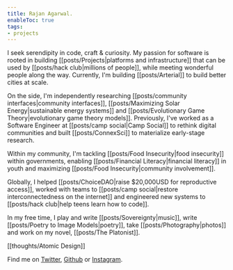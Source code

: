 ```yaml
---
title: Rajan Agarwal.
enableToc: true
tags: 
- projects
---
```


I seek serendipity in code, craft & curiosity. My passion for software is rooted in building [[posts/Projects|platforms and infrastructure]] that can be used by [[posts/hack club|millions of people]], while meeting wonderful people along the way. Currently, I'm building [[posts/Arterial]] to build better cities at scale.

On the side, I'm independently researching [[posts/community interfaces|community interfaces]], [[posts/Maximizing Solar Energy|sustainable energy systems]] and [[posts/Evolutionary Game Theory|evolutionary game theory models]]. Previously, I've worked as a Software Engineer at [[posts/camp social|Camp Social]] to rethink digital communities and built [[posts/ConnexSci]] to materialize early-stage research.

Within my community, I'm tackling [[posts/Food Insecurity|food insecurity]] within governments, enabling [[posts/Financial Literacy|financial literacy]] in youth and maximizing [[posts/Food Insecurity|community involvement]].

Globally, I helped [[posts/ChoiceDAO|raise $20,000USD for reproductive access]], worked with teams to [[posts/camp social|restore interconnectedness on the internet]] and engineered new systems to [[posts/hack club|help teens learn how to code]].

In my free time, I play and write [[posts/Sovereignty|music]], write [[posts/Poetry to Image Models|poetry]], take [[posts/Photography|photos]] and work on my novel, [[posts/The Platonist]].

[[thoughts/Atomic Design]]

Find me on [Twitter](https://twitter.com/rajanwastaken), [Github](https://github.com/rajanwastaken) or [Instagram](https://instagram.com/rajanwastaken).